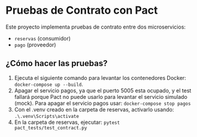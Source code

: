 # Pruebas de Contrato con Pact

Este proyecto implementa pruebas de contrato entre dos microservicios:
- `reservas` (consumidor)
- `pago` (proveedor)

## ¿Cómo hacer las pruebas?

1. Ejecuta el siguiente comando para levantar los contenedores Docker: `docker-compose up --build`.
2. Apagar el servicio pagos, ya que el puerto 5005 esta ocupado, y  el test fallará porque Pact no puede usarlo para levantar el servicio simulado (mock). Para apagar el servicio pagos usar: `docker-compose stop pagos`
2. Con el .venv creado en la carpeta de reservas, activarlo usando: `.\.venv\Scripts\activate`
3. En la carpeta de reservas, ejecutar: `pytest pact_tests/test_contract.py`